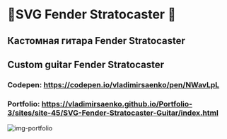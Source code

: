 # 🎸SVG Fender Stratocaster 🎸

## Кастомная гитара Fender Stratocaster 

## Custom guitar Fender Stratocaster

### Codepen: https://codepen.io/vladimirsaenko/pen/NWavLpL

### Portfolio: https://vladimirsaenko.github.io/Portfolio-3/sites/site-45/SVG-Fender-Stratocaster-Guitar/index.html

![img-portfolio](https://user-images.githubusercontent.com/56477695/152647259-f67b764b-d207-4370-bce4-90b6db9453bc.jpg)
